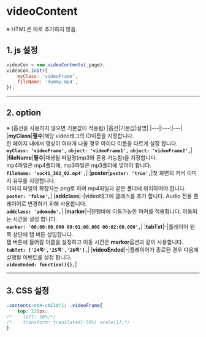 # videoContent

※ HTML은 따로 추가하지 않음.


## 1. js 설정
```javascript
videoCon = new videoContents(_page);
videoCon.init({
    myClass: 'videoFrame',
    fileName: 'dummy.mp4',
});
```
***

## 2. option
※ (옵션을 사용하지 않으면 기본값이 적용됨)
|옵션|기본값|설명|
|---|:---:|---|
|**myClass**|**필수**|해당 video태그의 ID이름을 지정합니다.<br>한 페이지 내에서 영상이 여러개 나올 경우 아이디 이름을 다르게 설정 합니다.<br>**`myClass: 'videoFrame',`** **`object: 'videoFrame1',`** **`object: 'videoFrame2',`**|
|**fileName**|**필수**|재생될 파일명(mp3와 혼용 가능함)을 지정합니다.<br>mp4파일은 mp4폴더에, mp3파일은 mp3폴더에 넣어야 합니다.<br>**`fileName: 'soc41_302_02.mp4',`**|
|**poster**|**`poster: 'true',`**|첫 화면의 커버 이미지 유무를 지정합니다.<br>이미지 파일의 확장자는 png로 하며 mp4파일과 같은 폴더에 위치하여야 합니다.<br>**`poster: 'false',`**|
|**addclass**|-|video태그에 클래스를 추가 합니다. Audio 전용 플레이어로 변경하기 위해 사용합니다.<br>**`addclass: 'adomode',`**|
|**marker**|-|진행바에 이동가능한 마커를 적용합니다. 이동되는 시간을 설정 합니다.<br>**`marker: '00:00:00.000 00:01:00.000 00:02:00.000',`**|
|**tabTxt**|-|플레이어 왼쪽 상단에 탭 버튼 삽입합니다.<br>탭 버튼에 들어갈 이름을 설정하고 이동 시간은 **marker**옵션과 같이 사용합니다.<br>**`tabTxt: ['24쪽','25쪽','26쪽'],`**|
|**videoEnded**|-|플레이어가 종료된 경우 다음에 실행될 이벤트를 설정 합니다.<br>**`videoEnded: function(){},`**|

***

## 3. CSS 설정
```css
.contents:nth-child(1) .videoFrame{
    top: 220px;
/*    left: 50%;*/
/*    transform: translateX(-50%) scale(1);*/
}
```






